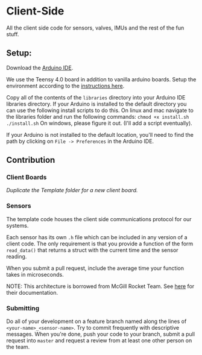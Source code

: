 # Client-Side
All the client side code for sensors, valves, IMUs and the rest of the fun stuff.

## Setup:

Download the [Arduino IDE](https://www.arduino.cc/en/Main/Software).

We use the Teensy 4.0 board in addition to vanilla arduino boards. Setup the environment according to the [instructions here](https://www.pjrc.com/teensy/td_download.html).

Copy all of the contents of the `libraries` directory into your Arduino IDE libraries directory.
If your Arduino is installed to the default directory you can use the following install scripts to do this.
On linux and mac navigate to the libraries folder and run the following commands:
`chmod +x install.sh`
`./install.sh`
On windows, please figure it out. (I'll add a script eventually).

If your Arduino is not installed to the default location, you'll need to find the path by clicking on `File -> Preferences` in the Arduino IDE.

## Contribution

### Client Boards

*Duplicate the Template folder for a new client board.*

### Sensors

The template code houses the client side communications protocol for our systems.

Each sensor has its own `.h` file which can be included in any version of a client
code. The only requirement is that you provide a function of the form `read_data()`
that returns a struct with the current time and the sensor reading.

When you submit a pull request, include the average time your function takes in microseconds.

NOTE: This architecture is borrowed from McGill Rocket Team. See [here](https://github.com/liurichard95/mrt-avionics)
for their documentation.

### Submitting

Do all of your development on a feature branch named along the lines of `<your-name>_<sensor-name>`.
Try to commit frequently with descriptive messages. When you're done, push your code to your branch,
submit a pull request into `master` and request a review from at least one other person
on the team.
